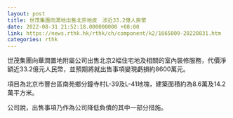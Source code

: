 ```yaml
---
layout: post
title: 世茂集團向潤地出售北京地皮　涉近33.2億人民幣
date: 2022-08-31 21:52:18.000000000 +08:00
link: https://news.rthk.hk/rthk/ch/component/k2/1665009-20220831.htm
categories: rthk
---
```


世茂集團向華潤置地附屬公司出售北京2幅住宅地及相關的室內裝修服務，代價淨額近33.2億元人民幣，並預期將就出售事項變現虧損約8600萬元。

項目為北京市豐台區南苑鄉分鐘寺村L-39及L-41地塊，建築面積約為8.6萬及14.2萬平方米。

公司說，出售事項乃作為公司降低負債的其中一部分措施。

